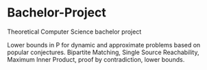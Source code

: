 # Bachelor-Project
Theoretical Computer Science bachelor project

Lower bounds in P for dynamic and approximate problems based on popular conjectures. Bipartite Matching, Single Source Reachability, Maximum Inner Product, proof by contradiction, lower bounds.

